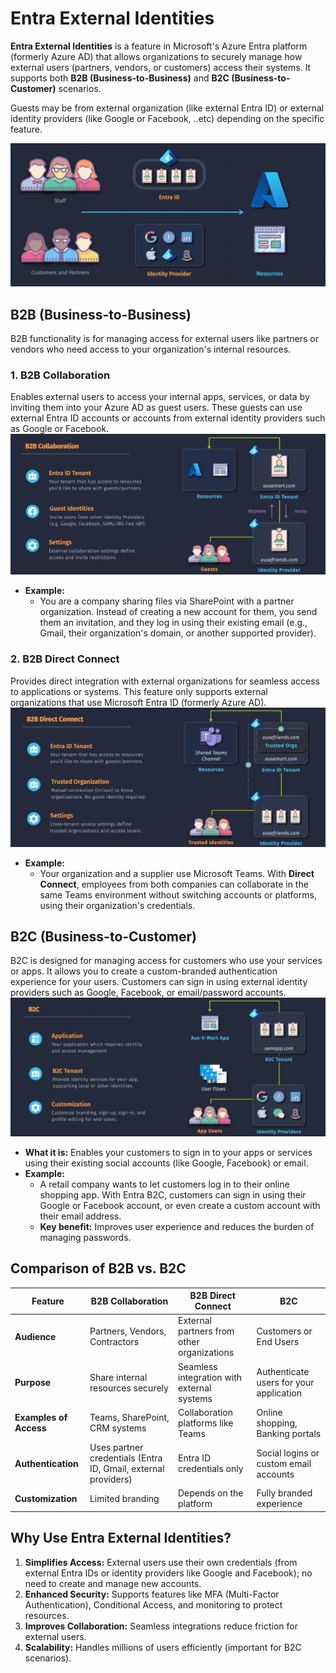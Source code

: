 # **Entra External Identities**

**Entra External Identities** is a feature in Microsoft's Azure Entra platform (formerly Azure AD) that allows organizations to securely manage how external users (partners, vendors, or customers) access their systems. It supports both **B2B (Business-to-Business)** and **B2C (Business-to-Customer)** scenarios.

Guests may be from external organization (like external Entra ID) or external identity providers (like Google or Facebook, ..etc) depending on the specific feature.

![alt text](images/entra-external-identities.png)

## **B2B (Business-to-Business)**

B2B functionality is for managing access for external users like partners or vendors who need access to your organization's internal resources.

### **1. B2B Collaboration**

Enables external users to access your internal apps, services, or data by inviting them into your Azure AD as guest users. These guests can use external Entra ID accounts or accounts from external identity providers such as Google or Facebook.
![alt text](images/entra-b2b-collaboration.png)

- **Example:**
  - You are a company sharing files via SharePoint with a partner organization. Instead of creating a new account for them, you send them an invitation, and they log in using their existing email (e.g., Gmail, their organization's domain, or another supported provider).

### **2. B2B Direct Connect**

Provides direct integration with external organizations for seamless access to applications or systems. This feature only supports external organizations that use Microsoft Entra ID (formerly Azure AD).
![alt text](images/entra-b2b-direct-connect.png)

- **Example:**
  - Your organization and a supplier use Microsoft Teams. With **Direct Connect**, employees from both companies can collaborate in the same Teams environment without switching accounts or platforms, using their organization's credentials.

## **B2C (Business-to-Customer)**

B2C is designed for managing access for customers who use your services or apps. It allows you to create a custom-branded authentication experience for your users. Customers can sign in using external identity providers such as Google, Facebook, or email/password accounts.
![alt text](images/entra-b2c.png)

- **What it is:** Enables your customers to sign in to your apps or services using their existing social accounts (like Google, Facebook) or email.
- **Example:**
  - A retail company wants to let customers log in to their online shopping app. With Entra B2C, customers can sign in using their Google or Facebook account, or even create a custom account with their email address.
  - **Key benefit:** Improves user experience and reduces the burden of managing passwords.

## **Comparison of B2B vs. B2C**

| **Feature**            | **B2B Collaboration**                                          | **B2B Direct Connect**                     | **B2C**                                 |
| ---------------------- | -------------------------------------------------------------- | ------------------------------------------ | --------------------------------------- |
| **Audience**           | Partners, Vendors, Contractors                                 | External partners from other organizations | Customers or End Users                  |
| **Purpose**            | Share internal resources securely                              | Seamless integration with external systems | Authenticate users for your application |
| **Examples of Access** | Teams, SharePoint, CRM systems                                 | Collaboration platforms like Teams         | Online shopping, Banking portals        |
| **Authentication**     | Uses partner credentials (Entra ID, Gmail, external providers) | Entra ID credentials only                  | Social logins or custom email accounts  |
| **Customization**      | Limited branding                                               | Depends on the platform                    | Fully branded experience                |

## Why Use Entra External Identities?

1. **Simplifies Access:** External users use their own credentials (from external Entra IDs or identity providers like Google and Facebook); no need to create and manage new accounts.
2. **Enhanced Security:** Supports features like MFA (Multi-Factor Authentication), Conditional Access, and monitoring to protect resources.
3. **Improves Collaboration:** Seamless integrations reduce friction for external users.
4. **Scalability:** Handles millions of users efficiently (important for B2C scenarios).
